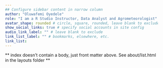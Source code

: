 ```yaml
---
## Configure sidebar content in narrow column
author: "Oluwafemi Oyedele"
role: "I am a R Studio Instructor, Data Analyst and Agrometeorologist"
avatar_shape: rounded # circle, square, rounded, leave blank to exclude
show_social_links: true # specify social accounts in site config
audio_link_label: "" # leave blank to exclude
link_list_label: "" # bookmarks, elsewhere, etc.
link_list:
---
```


** index doesn't contain a body, just front matter above.
See about/list.html in the layouts folder **
